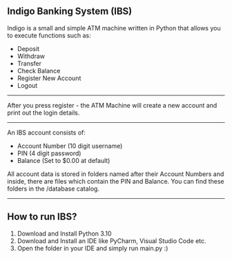 Indigo Banking System (IBS)
---
Indigo is a small and simple ATM machine written in Python that allows you to execute functions such as:

- Deposit
- Withdraw
- Transfer
- Check Balance
- Register New Account
- Logout

---

After you press register - the ATM Machine will create a new account and print out the login details.

---

An IBS account consists of:

- Account Number (10 digit username)
- PIN (4 digit password)
- Balance (Set to $0.00 at default)

All account data is stored in folders named after their Account Numbers and inside, there are files which
contain the PIN and Balance. You can find these folders in the /database catalog.

---
How to run IBS?
-
1. Download and Install Python 3.10
2. Download and Install an IDE like PyCharm, Visual Studio Code etc.
3. Open the folder in your IDE and simply run main.py :)
